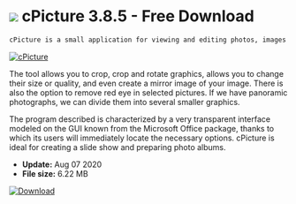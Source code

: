 # ![](https://cdn.softexe.net/static/icon/9/cpicture-9312.png) cPicture 3.8.5 - Free Download

```sh
cPicture is a small application for viewing and editing photos, images and other graphic materials.
```
[![cPicture](https://gallery.dpcdn.pl/imgc/Tools/81338/g_-_420x350_1.5_-_x8e8659d7-bf39-40df-9988-a95161965ebd.jpg)](https://softexe.net/win/multimedia/image-viewer/cpicture:acpb.html)

The tool allows you to crop, crop and rotate graphics, allows you to change their size or quality, and even create a mirror image of your image. There is also the option to remove red eye in selected pictures. If we have panoramic photographs, we can divide them into several smaller graphics.
 
 The program described is characterized by a very transparent interface modeled on the GUI known from the Microsoft Office package, thanks to which its users will immediately locate the necessary options. cPicture is ideal for creating a slide show and preparing photo albums.


- **Update:** Aug 07 2020
- **File size:** 6.22 MB

[![Download](https://cdn.softexe.net/static/img/download.png)](https://softexe.net/win/multimedia/image-viewer/cpicture:acpb.html)

